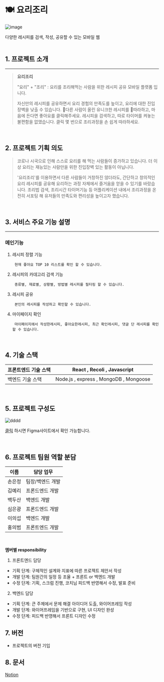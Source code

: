 # 🍽️ 요리조리

![image](https://user-images.githubusercontent.com/94670393/151375705-c7011e59-841d-4110-b1ca-c779d84bb46b.png)

다양한 레시피를 검색, 작성, 공유할 수 있는 모바일 웹
<br>
<br>

## 1. 프로젝트 소개

<hr/>

> **요리조리**
>
> "요리" + "조리" : 요리를 조리해먹는 사람을 위한 레시피 공유 모바일 플랫폼 입니다.
>
> 자신만의 레시피를 공유하면서 요리 경험의 만족도를 높이고, 요리에 대한 진입장벽을 낮출 수 있습니다.
> 다른 사람이 올린 유니크한 레시피를 따라하고, 마음에 든다면 좋아요를 클릭해주세요.
> 레시피을 검색하고, 따로 타이머를 켜놓는 불편함을 없앴습니다. 클릭 몇 번으로 조리과정을 손 쉽게 따라하세요.

<br>

## 2. 프로젝트 기획 의도

> 코로나 시국으로 인해 스스로 요리를 해 먹는 사람들이 증가하고 있습니다.
> 더 이상 요리는 재능있는 사람만을 위한 진입장벽 있는 활동이 아닙니다.
>
> '요리조리'를 이용하면서 다른 사람들이 거창하진 않더라도, 간단하고 창의적인 요리 레시피를 공유해 요리하는 과정 자체에서 즐거움을 얻을 수 있기를 바랐습니다.
> 조리법 검색, 조리시간 타이머기능 등 어플리케이션 내에서 조리과정을 온전히 서포팅 해 유저들의 만족도와 편리성을 높이고자 했습니다.

<br>

## 3. 서비스 주요 기능 설명

<hr>

### 메인기능

1. 레시피 정렬 기능
   ```
    현재 좋아요 TOP 10 리스트를 확인 할 수 있습니다.
   ```
2. 레시피의 카데고리 검색 기능

   ```
    종류별, 재료별, 상황별, 방법별 레시피를 필터링 할 수 있습니다.
   ```

3. 레시피 공유

   ```
    본인의 레시피를 작성하고 확인할 수 있습니다.
   ```

4. 마이페이지 확인
   ```
    마이페이지에서 작성한레시피, 좋아요한레시피, 최근 확인레시피, 댓글 단 레시피를 확인할 수 있습니다.
   ```

<br>

## 4. 기술 스택

| 프론트엔드 기술 스택 |      React , Recoli , Javascript       |
| -------------------- | :------------------------------------: |
| 백엔드 기술 스택     | Node.js , express , MongoDB , Mongoose |

<br>

## 5. 프로젝트 구성도

![dddd](/uploads/06a29bcccf9b8ac837bc9a6c192a02e5/dddd.PNG)

[클릭](https://www.figma.com/file/lk1GcrIT58iIcYYk2KBpzn/%EC%97%98%EB%A6%AC%EC%8A%A4-Team9?node-id=0%3A1) 하시면 Figma사이트에서 확인 가능합니다.

<br>

## 6. 프로젝트 팀원 역할 분담

| 이름   | 담당 업무        |
| ------ | ---------------- |
| 손은정 | 팀장/백엔드 개발 |
| 김예리 | 프론드엔드 개발  |
| 백두산 | 백엔드 개발      |
| 심은광 | 프론드엔드 개발  |
| 이의섭 | 백엔드 개발      |
| 홍의범 | 프론트엔드 개발  |

<br>

**멤버별 responsibility**

1. 프론트엔드 담당

- 기획 단계: 구체적인 설계와 지표에 따른 프로젝트 제안서 작성
- 개발 단계: 팀원간의 일정 등 조율 + 프론트 or 백엔드 개발
- 수정 단계: 기획, 스크럼 진행, 코치님 피드백 반영해서 수정, 발표 준비

2. 백엔드 담당

- 기획 단계: 큰 주제에서 문제 해결 아이디어 도출, 와이어프레임 작성
- 개발 단계: 와이어프레임을 기반으로 구현, UI 디자인 완성
- 수정 단계: 피드백 반영해서 프론트 디자인 수정

## 7. 버전

- 프로젝트의 버전 기입

## 8. 문서

[Notion](https://www.notion.so/elice/9-847410c596414205aecb426254b5afb0)
